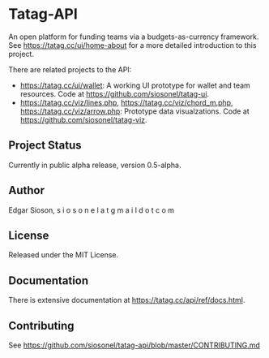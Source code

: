 # Tatag-API

An open platform for funding teams via a budgets-as-currency framework. See https://tatag.cc/ui/home-about for a more detailed introduction to this project.

There are related projects to the API:
- https://tatag.cc/ui/wallet: A working UI prototype for wallet and team resources. Code at https://github.com/siosonel/tatag-ui. 
- https://tatag.cc/viz/lines.php, https://tatag.cc/viz/chord_m.php, https://tatag.cc/viz/arrow.php: Prototype data visualzations. Code at https://github.com/siosonel/tatag-viz.


## Project Status

Currently in public alpha release, version 0.5-alpha. 


## Author

Edgar Sioson,  s i o s o n e l a t g m a i l d o t c o m


## License

Released under the MIT License.


## Documentation

There is extensive documentation at https://tatag.cc/api/ref/docs.html.


## Contributing

See https://github.com/siosonel/tatag-api/blob/master/CONTRIBUTING.md





